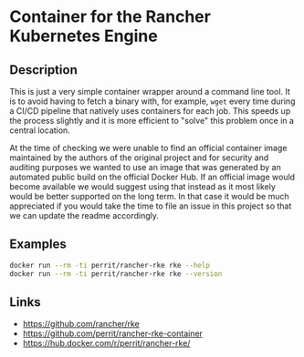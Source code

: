 # Container for the Rancher Kubernetes Engine

## Description

This is just a very simple container wrapper around a command line tool. It is to avoid having to fetch a binary with, for example, `wget` every time during a CI/CD pipeline that natively uses containers for each job. This speeds up the process slightly and it is more efficient to "solve" this problem once in a central location.

At the time of checking we were unable to find an official container image maintained by the authors of the original project and for security and auditing purposes we wanted to use an image that was generated by an automated public build on the official Docker Hub. If an official image would become available we would suggest using that instead as it most likely would be better supported on the long term. In that case it would be much appreciated if you would take the time to file an issue in this project so that we can update the readme accordingly.

## Examples

```bash
docker run --rm -ti perrit/rancher-rke rke --help
docker run --rm -ti perrit/rancher-rke rke --version
```

## Links

* https://github.com/rancher/rke
* https://github.com/perrit/rancher-rke-container
* https://hub.docker.com/r/perrit/rancher-rke/
